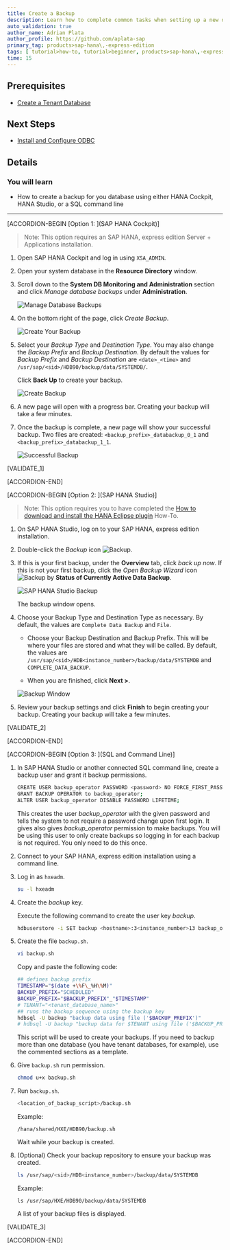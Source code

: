 ```yaml
---
title: Create a Backup
description: Learn how to complete common tasks when setting up a new database. In this tutorial, you will create a backup for your database using HANA cockpit, HANA studio, or SQL.
auto_validation: true
author_name: Adrian Plata
author_profile: https://github.com/aplata-sap
primary_tag: products>sap-hana\,-express-edition
tags: [ tutorial>how-to, tutorial>beginner, products>sap-hana\,-express-edition  ]
time: 15
---
```



## Prerequisites
 - [Create a Tenant Database](https://developers.sap.com/tutorials/hxe-ua-dbfundamentals-tenantdb.html)


## Next Steps
 - [Install and Configure ODBC](https://developers.sap.com/tutorials/hxe-ua-dbfundamentals-odbc.html)

## Details
### You will learn
  - How to create a backup for you database using either HANA Cockpit, HANA Studio, or a SQL command line


---

[ACCORDION-BEGIN [Option 1: ](SAP HANA Cockpit)]

> Note:
> This option requires an SAP HANA, express edition Server + Applications installation.

1. Open SAP HANA Cockpit and log in using `XSA_ADMIN`.

2. Open your system database in the __Resource Directory__ window.

3. Scroll down to the __System DB Monitoring and Administration__ section and click _Manage database backups_ under __Administration__.

    ![Manage Database Backups](manage_backups.png)

4. On the bottom right of the page, click _Create Backup_.

    ![Create Your Backup](create_backup_page.png)

5. Select your _Backup Type_ and _Destination Type_. You may also change the _Backup Prefix_ and _Backup Destination_. By default the values for _Backup Prefix_ and _Backup Destination_ are `<date>_<time>` and `/usr/sap/<sid>/HDB90/backup/data/SYSTEMDB/`.

    Click __Back Up__ to create your backup.

    ![Create Backup](create_backup.png)

6. A new page will open with a progress bar. Creating your backup will take a few minutes.

7. Once the backup is complete, a new page will show your successful backup. Two files are created: `<backup_prefix>_databackup_0_1` and `<backup_prefix>_databackup_1_1`.

    ![Successful Backup](successful_backup.png)

[VALIDATE_1]

[ACCORDION-END]

[ACCORDION-BEGIN [Option 2: ](SAP HANA Studio)]

> Note:
> This option requires you to have completed the [How to download and install the HANA Eclipse plugin](https://developers.sap.com/tutorials/hxe-howto-eclipse.html) How-To.

1. On SAP HANA Studio, log on to your SAP HANA, express edition installation.

2. Double-click the _Backup_ icon ![Backup](backup.png).

3. If this is your first backup, under the __Overview__ tab, click _back up now_. If this is not your first backup, click the _Open Backup Wizard_ icon ![Backup](backup.png) by __Status of Currently Active Data Backup__.

    ![SAP HANA Studio Backup](backup_studio.png)

    The backup window opens.

4. Choose your Backup Type and Destination Type as necessary. By default, the values are `Complete Data Backup` and `File`.

    - Choose your Backup Destination and Backup Prefix. This will be where your files are stored and what they will be called. By default, the values are `/usr/sap/<sid>/HDB<instance_number>/backup/data/SYSTEMDB` and `COMPLETE_DATA_BACKUP`.

    - When you are finished, click __Next >__.

    ![Backup Window](studio_backup_window.png)

5. Review your backup settings and click __Finish__ to begin creating your backup. Creating your backup will take a few minutes.

[VALIDATE_2]

[ACCORDION-END]


[ACCORDION-BEGIN [Option 3: ](SQL and Command Line)]

1. In SAP HANA Studio or another connected SQL command line, create a backup user and grant it backup permissions.

    ```bash
    CREATE USER backup_operator PASSWORD <password> NO FORCE_FIRST_PASSWORD_CHANGE;
    GRANT BACKUP OPERATOR to backup_operator;
    ALTER USER backup_operator DISABLE PASSWORD LIFETIME;
    ```

    This creates the user _backup_operator_ with the given password and tells the system to not require a password change upon first login. It gives also gives _backup_operator_ permission to make backups. You will be using this user to only create backups so logging in for each backup is not required. You only need to do this once.

2. Connect to your SAP HANA, express edition installation using a command line.

3. Log in as `hxeadm`.

    ```bash
    su -l hxeadm
    ```

3. Create the _backup_ key.

    Execute the following command to create the user key _backup_.

    ```bash
    hdbuserstore -i SET backup <hostname>:3<instance_number>13 backup_operator
    ```

4. Create the file `backup.sh`.

    ```bash
    vi backup.sh
    ```

    Copy and paste the following code:

    ```bash
    ## defines backup prefix
    TIMESTAMP="$(date +\%F\_%H\%M)"
    BACKUP_PREFIX="SCHEDULED"
    BACKUP_PREFIX="$BACKUP_PREFIX"_"$TIMESTAMP"
    # TENANT="<tenant_database_name>"
    ## runs the backup sequence using the backup key
    hdbsql -U backup "backup data using file ('$BACKUP_PREFIX')"
    # hdbsql -U backup "backup data for $TENANT using file ('$BACKUP_PREFIX')"
    ```

    This script will be used to create your backups. If you need to backup more than one database (you have tenant databases, for example), use the commented sections as a template.

5. Give `backup.sh` run permission.

    ```bash
    chmod u+x backup.sh
    ```

6. Run `backup.sh`.

    ```bash
    <location_of_backup_script>/backup.sh
    ```

    Example:

    ```
    /hana/shared/HXE/HDB90/backup.sh
    ```

    Wait while your backup is created.

7. (Optional) Check your backup repository to ensure your backup was created.

    ```bash
    ls /usr/sap/<sid>/HDB<instance_number>/backup/data/SYSTEMDB
    ```

    Example:

    ```
    ls /usr/sap/HXE/HDB90/backup/data/SYSTEMDB
    ```

    A list of your backup files is displayed.

[VALIDATE_3]

[ACCORDION-END]
